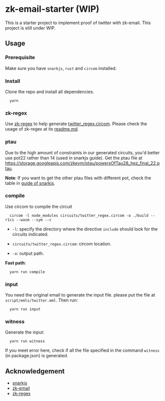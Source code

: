 # zk-email-starter (WIP)

This is a starter project to implement proof of twitter with zk-email. This project is still under WIP.

## Usage

### Prerequisite

Make sure you have `snarkjs`, `rust` and `circom` installed.

### Install

Clone the repo and install all dependencies.

```
  yarn
```

### zk-regex

Use [zk-regex](https://github.com/zkemail/zk-regex) to help generate [twitter_regex.circom](circuits/twitter_regex.circom). Please check the usage of zk-regex at its [readme.md](https://github.com/zkemail/zk-regex/tree/main?tab=readme-ov-file#how-to-use).

### ptau

Due to the high amount of constraints in our generated circuits, you'd better use pot22 rather than 14 (used in snarkjs guide).
Get the ptau file at <https://storage.googleapis.com/zkevm/ptau/powersOfTau28_hez_final_22.ptau>.

**Note**:
If you want to get the other ptau files with different pot, check the table in [guide of snarkjs](https://github.com/iden3/snarkjs?tab=readme-ov-file#guide).

### compile

Use circom to compile the circuit

```
  circom -l node_modules circuits/twitter_regex.circom -o ./build --r1cs --wasm --sym --c
```

- `-l`: specify the directory where the directive `include` should look for the circuits indicated.

- `circuits/twitter_regex.circom`: circom location.
- `-o`: output path.

**Fast path**:

```
  yarn run compile
```

### input

You need the original email to generate the input file. please put the file at `script/emls/twitter.eml`. Then run:

```
  yarn run input
```

### witness

Generate the input:

```
  yarn run witness
```

If you meet error here, check if all the file specified in the command `witness` (in package.json) is generated.

## Acknowledgement

- [snarkjs](https://github.com/iden3/snarkjs)
- [zk-email](https://zkemail.gitbook.io/zk-email/zk-email-verifier)
- [zk-regex](https://github.com/zkemail/zk-regex)
